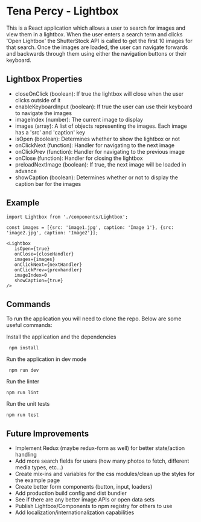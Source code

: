 # Tena Percy - Lightbox

This is a React application which allows a user to search for images and view them in a lightbox. 
When the user enters a search term and clicks 'Open Lightbox' the ShutterStock API is called to get the first 10 images for that search.
Once the images are loaded, the user can navigate forwards and backwards through them using either the navigation buttons or their keyboard.


## Lightbox Properties
- closeOnClick (boolean): If true the lightbox will close when the user clicks outside of it
- enableKeyboardInput (boolean): If true the user can use their keyboard to navigate the images
- imageIndex (number): The current image to display
- images (array): A list of objects representing the images. Each image has a 'src' and 'caption' key
- isOpen (boolean): Determines whether to show the lightbox or not
- onClickNext (function): Handler for navigating to the next image
- onClickPrev (function): Handler for navigating to the previous image
- onClose (function): Handler for closing the lightbox
- preloadNextImage (boolean): If true, the next image will be loaded in advance
- showCaption (boolean): Determines whether or not to display the caption bar for the images

## Example
```
import Lightbox from './components/Lightbox';

const images = [{src: 'image1.jpg', caption: 'Image 1'}, {src: 'image2.jpg', caption: 'Image2'}];

<Lightbox
   isOpen={true}
   onClose={closeHandler}
   images={images}
   onClickNext={nextHandler}
   onClickPrev={prevhandler}
   imageIndex=0
   showCaption={true}
/>
 ```


## Commands

To run the application you will need to clone the repo. Below are some useful commands:

Install the application and the dependencies
```
 npm install
```

Run the application in dev mode
```
 npm run dev
```

Run the linter
```
npm run lint 
```

Run the unit tests
```
npm run test 
```

## Future Improvements
- Implement Redux (maybe redux-form as well) for better state/action handling
- Add more search fields for users (how many photos to fetch, different media types, etc...)
- Create mix-ins and variables for the css modules/clean up the styles for the example page
- Create better form components (button, input, loaders)
- Add production build config and dist bundler
- See if there are any better image APIs or open data sets
- Publish Lightbox/Components to npm registry for others to use
- Add localization/internationalization capabilities
